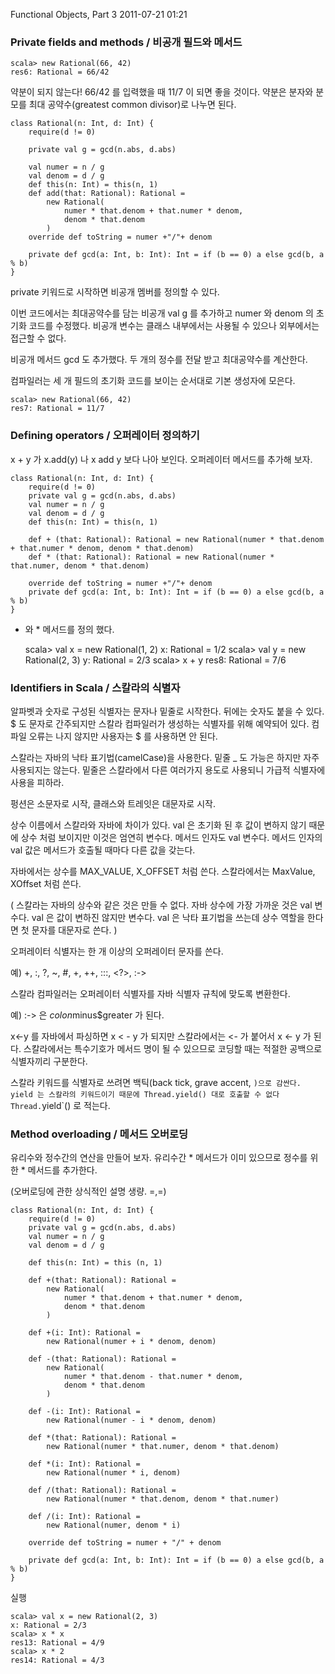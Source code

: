 Functional Objects, Part 3
2011-07-21 01:21

### Private fields and methods / 비공개 필드와 메서드

	scala> new Rational(66, 42)
	res6: Rational = 66/42

약분이 되지 않는다!
66/42 를 입력했을 때 11/7 이 되면 좋을 것이다.
약분은 분자와 분모를 최대 공약수(greatest common divisor)로 나누면 된다.

	class Rational(n: Int, d: Int) {
		require(d != 0)

		private val g = gcd(n.abs, d.abs)

		val numer = n / g
		val denom = d / g
		def this(n: Int) = this(n, 1)
		def add(that: Rational): Rational =
			new Rational(
				numer * that.denom + that.numer * denom,
				denom * that.denom
			)
		override def toString = numer +"/"+ denom

		private def gcd(a: Int, b: Int): Int = if (b == 0) a else gcd(b, a % b)
	}

private 키워드로 시작하면 비공개 멤버를 정의할 수 있다.

이번 코드에서는 최대공약수를 담는 비공개 val g 를 추가하고 numer 와 denom 의 초기화 코드를 수정했다.
비공개 변수는 클래스 내부에서는 사용될 수 있으나 외부에서는 접근할 수 없다.

비공개 메서드 gcd 도 추가했다.
두 개의 정수를 전달 받고 최대공약수를 계산한다.

컴파일러는 세 개 필드의 초기화 코드를 보이는 순서대로 기본 생성자에 모은다.

	scala> new Rational(66, 42)
	res7: Rational = 11/7


### Defining operators / 오퍼레이터 정의하기

x + y 가 x.add(y) 나 x add y 보다 나아 보인다.
오퍼레이터 메서드를 추가해 보자.

	class Rational(n: Int, d: Int) {
		require(d != 0)
		private val g = gcd(n.abs, d.abs)
		val numer = n / g
		val denom = d / g
		def this(n: Int) = this(n, 1)

		def + (that: Rational): Rational = new Rational(numer * that.denom + that.numer * denom, denom * that.denom)
		def * (that: Rational): Rational = new Rational(numer * that.numer, denom * that.denom)

		override def toString = numer +"/"+ denom
		private def gcd(a: Int, b: Int): Int = if (b == 0) a else gcd(b, a % b)
	}

+ 와 * 메서드를 정의 했다.

	scala> val x = new Rational(1, 2)
	x: Rational = 1/2
	scala> val y = new Rational(2, 3)
	y: Rational = 2/3
	scala> x + y
	res8: Rational = 7/6


### Identifiers in Scala / 스칼라의 식별자

알파벳과 숫자로 구성된 식별자는 문자나 밑줄로 시작한다.
뒤에는 숫자도 붙을 수 있다.
$ 도 문자로 간주되지만 스칼라 컴파일러가 생성하는 식별자를 위해 예약되어 있다.
컴파일 오류는 나지 않지만 사용자는 $ 를 사용하면 안 된다.

스칼라는 자바의 낙타 표기법(camelCase)을 사용한다.
밑줄 _ 도 가능은 하지만 자주 사용되지는 않는다.
밑줄은 스칼라에서 다른 여러가지 용도로 사용되니 가급적 식별자에 사용을 피하라.

펑션은 소문자로 시작, 클래스와 트레잇은 대문자로 시작.

상수 이름에서 스칼라와 자바에 차이가 있다.
val 은 초기화 된 후 값이 변하지 않기 때문에 상수 처럼 보이지만 이것은 엄연히 변수다.
메서드 인자도 val 변수다. 메서드 인자의 val 값은 메서드가 호출될 때마다 다른 값을 갖는다.

자바에서는 상수를 MAX_VALUE, X_OFFSET 처럼 쓴다.
스칼라에서는 MaxValue, XOffset 처럼 쓴다.

(
스칼라는 자바의 상수와 같은 것은 만들 수 없다.
자바 상수에 가장 가까운 것은 val 변수다.
val 은 값이 변하진 않지만 변수다.
val 은 낙타 표기법을 쓰는데 상수 역할을 한다면 첫 문자를 대문자로 쓴다.
)

오퍼레이터 식별자는 한 개 이상의 오퍼레이터 문자를 쓴다.

예) +, :, ?, ~, #, +, ++, :::, <?>, :->

스칼라 컴파일러는 오퍼레이터 식별자를 자바 식별자 규칙에 맞도록 변환한다.

예) :-> 은 $colon$minus$greater 가 된다.

x<-y 를 자바에서 파싱하면 x < - y 가 되지만 스칼라에서는 <- 가 붙어서 x <- y 가 된다.
스칼라에서는 특수기호가 메서드 명이 될 수 있으므로 코딩할 때는 적절한 공백으로 식별자끼리 구분한다.

스칼라 키워드를 식별자로 쓰려면 백틱(back tick, grave accent, `)으로 감싼다.
yield 는 스칼라의 키워드이기 때문에 Thread.yield() 대로 호출할 수 없다
Thread.`yield`() 로 적는다.


### Method overloading / 메서드 오버로딩

유리수와 정수간의 연산을 만들어 보자.
유리수간 * 메서드가 이미 있으므로 정수를 위한 * 메서드를 추가한다.

(오버로딩에 관한 상식적인 설명 생량. =,=)

	class Rational(n: Int, d: Int) {
		require(d != 0)
		private val g = gcd(n.abs, d.abs)
		val numer = n / g
		val denom = d / g

		def this(n: Int) = this (n, 1)

		def +(that: Rational): Rational =
			new Rational(
				numer * that.denom + that.numer * denom,
				denom * that.denom
			)

		def +(i: Int): Rational =
			new Rational(numer + i * denom, denom)

		def -(that: Rational): Rational =
			new Rational(
				numer * that.denom - that.numer * denom,
				denom * that.denom
			)

		def -(i: Int): Rational =
			new Rational(numer - i * denom, denom)

		def *(that: Rational): Rational =
			new Rational(numer * that.numer, denom * that.denom)

		def *(i: Int): Rational =
			new Rational(numer * i, denom)

		def /(that: Rational): Rational =
			new Rational(numer * that.denom, denom * that.numer)

		def /(i: Int): Rational =
			new Rational(numer, denom * i)

		override def toString = numer + "/" + denom

		private def gcd(a: Int, b: Int): Int = if (b == 0) a else gcd(b, a % b)
	}

실행

	scala> val x = new Rational(2, 3)
	x: Rational = 2/3
	scala> x * x
	res13: Rational = 4/9
	scala> x * 2
	res14: Rational = 4/3
